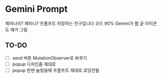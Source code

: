 # Gemini Prompt
제미나이? 제미니? 프롬프트 저장하는 친구입니다
코드 90% Gemini가 짬 굳
아이콘도 얘가 그림
## TO-DO
- [ ] send 버튼 MutationObserver로 바꾸기
- [ ] popup 디자인좀 제대로
- [ ] popup 한번 눌렀을때 프롬프트 제대로 로딩안됨
